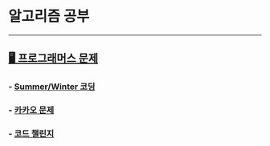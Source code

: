 # 알고리즘  공부

---

## [🖥 프로그래머스 문제](https://github.com/HyeonbinSa/New_Algorithm_Study/tree/master/Programmers) 

### - [Summer/Winter 코딩](https://github.com/HyeonbinSa/New_Algorithm_Study/tree/master/Programmers/SummerWinter%EC%BD%94%EB%94%A9)

### - [카카오 문제](https://github.com/HyeonbinSa/New_Algorithm_Study/tree/master/Programmers/%EC%B9%B4%EC%B9%B4%EC%98%A4%EB%AC%B8%EC%A0%9C)

###  - [코드 챌린지](https://github.com/HyeonbinSa/New_Algorithm_Study/tree/master/Programmers/%EC%BD%94%EB%93%9C%EC%B1%8C%EB%A6%B0%EC%A7%80)



